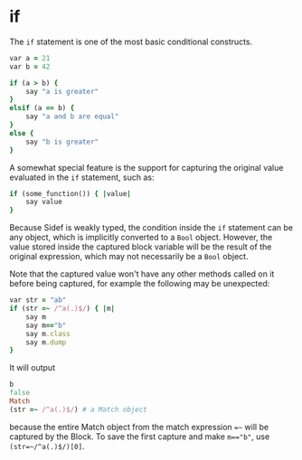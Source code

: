 # if

The `if` statement is one of the most basic conditional constructs.

```ruby
var a = 21
var b = 42

if (a > b) {
    say "a is greater"
}
elsif (a == b) {
    say "a and b are equal"
}
else {
    say "b is greater"
}
```

A somewhat special feature is the support for capturing the original value evaluated in the `if` statement, such as:

```ruby
if (some_function()) { |value|
    say value
}
```

Because Sidef is weakly typed, the condition inside the `if` statement can be any object, which is implicitly converted to a `Bool` object. However, the value stored inside the captured block variable will be the result of the original expression, which may not necessarily be a `Bool` object.

Note that the captured value won't have any other methods called on it before being captured, for example the following may be unexpected: 

```ruby
var str = "ab"
if (str =~ /^a(.)$/) { |m|
    say m
    say m=="b"
    say m.class
    say m.dump
}
```

It will output

```ruby
b
false
Match
(str =~ /^a(.)$/) # a Match object
```

because the entire Match object from the match expression `=~` will be captured by the Block. To save the first capture and make `m=="b"`, use `(str=~/^a(.)$/)[0]`.
